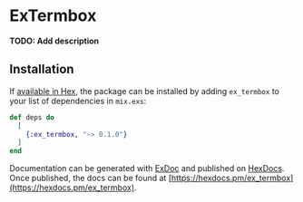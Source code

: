 # ExTermbox

**TODO: Add description**

## Installation

If [available in Hex](https://hex.pm/docs/publish), the package can be installed
by adding `ex_termbox` to your list of dependencies in `mix.exs`:

```elixir
def deps do
  [
    {:ex_termbox, "~> 0.1.0"}
  ]
end
```

Documentation can be generated with [ExDoc](https://github.com/elixir-lang/ex_doc)
and published on [HexDocs](https://hexdocs.pm). Once published, the docs can
be found at [https://hexdocs.pm/ex_termbox](https://hexdocs.pm/ex_termbox).

